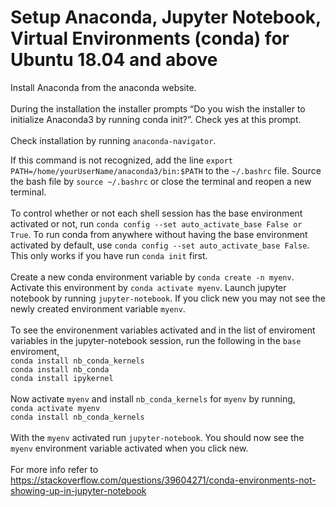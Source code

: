 # Setup Anaconda, Jupyter Notebook, Virtual Environments (conda) for Ubuntu 18.04 and above
Install Anaconda from the anaconda website.<br><br>
During the installation the installer prompts “Do you wish the installer to initialize Anaconda3 by running conda init?”. Check yes at this prompt.<br><br>
Check installation by running ``anaconda-navigator``. 

If this command is not recognized, add the line ``export PATH=/home/yourUserName/anaconda3/bin:$PATH`` to the ``~/.bashrc`` file. Source the bash file by ``source ~/.bashrc`` or close the terminal and reopen a new terminal.<br><br>
To control whether or not each shell session has the base environment activated or not, run ``conda config --set auto_activate_base False or True``. To run conda from anywhere without having the base environment activated by default, use ``conda config --set auto_activate_base False``. This only works if you have run ``conda init`` first.<br><br>
Create a new conda environment variable by ``conda create -n myenv``. Activate this environment by ``conda activate myenv``. Launch jupyter notebook by running ``jupyter-notebook``. If you click new you may not see the newly created environment variable ``myenv``. <br><br>
To see the environenment variables activated and in the list of enviroment variables in the jupyter-notebook session, run the following in the ``base`` enviroment,<br>
``conda install nb_conda_kernels``<br>
``conda install nb_conda``<br>
``conda install ipykernel``<br><br>
Now activate ``myenv`` and install ``nb_conda_kernels`` for ``myenv`` by running,<br>
``conda activate myenv``<br>
``conda install nb_conda_kernels``<br><br>
With the ``myenv`` activated run ``jupyter-notebook``. You should now see the ``myenv`` environment variable activated when you click new. <br><br>
For more info refer to https://stackoverflow.com/questions/39604271/conda-environments-not-showing-up-in-jupyter-notebook

